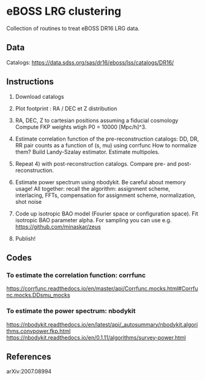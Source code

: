 # eBOSS LRG clustering

Collection of routines to treat eBOSS DR16 LRG data.

## Data

Catalogs: https://data.sdss.org/sas/dr16/eboss/lss/catalogs/DR16/

## Instructions

1) Download catalogs

2) Plot footprint : RA / DEC et Z distribution

3) RA, DEC, Z to cartesian positions assuming a fiducial cosmology
Compute FKP weights wtigh P0 = 10000 [Mpc/h]^3.

4) Estimate correlation function of the pre-reconstruction catalogs:
DD, DR, RR pair counts as a function of (s, mu) using corrfunc
How to normalize them?
Build Landy-Szalay estimator.
Estimate multipoles.

5) Repeat 4) with post-reconstruction catalogs.
Compare pre- and post-reconstruction.

6) Estimate power spectrum using nbodykit.
Be careful about memory usage!
All together: recall the algorithm: assignment scheme, interlacing, FFTs, compensation for assignment scheme, normalization, shot noise

7) Code up isotropic BAO model (Fourier space or configuration space).
Fit isotropic BAO parameter alpha.
For sampling you can use e.g. https://github.com/minaskar/zeus

8) Publish!

## Codes

### To estimate the correlation function: corrfunc

https://corrfunc.readthedocs.io/en/master/api/Corrfunc.mocks.html#Corrfunc.mocks.DDsmu_mocks

### To estimate the power spectrum: nbodykit

https://nbodykit.readthedocs.io/en/latest/api/_autosummary/nbodykit.algorithms.convpower.fkp.html
https://nbodykit.readthedocs.io/en/0.1.11/algorithms/survey-power.html

## References

arXiv:2007.08994
